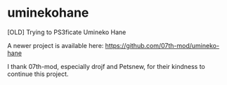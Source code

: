 # uminekohane
[OLD] Trying to PS3ficate Umineko Hane

A newer project is available here: https://github.com/07th-mod/umineko-hane

I thank 07th-mod, especially drojf and Petsnew, for their kindness to continue this project.
